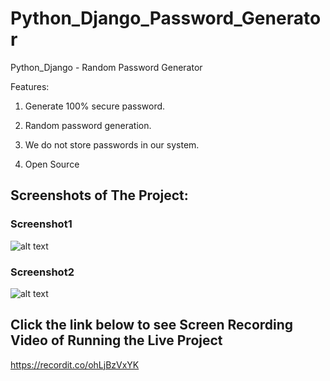 # Python_Django_Password_Generator
Python_Django - Random Password Generator

Features:

1. Generate 100% secure password.

2. Random password generation.

3. We do not store passwords in our system.

4. Open Source

## Screenshots of The Project:
### Screenshot1
![alt text](https://github.com/amark720/Python_Projects/blob/master/Python_Django_Password_Generator/Screenshot1.PNG?raw=true)
### Screenshot2
![alt text](https://github.com/amark720/Python_Projects/blob/master/Python_Django_Password_Generator/Screenshot2.PNG?raw=true)

## Click the link below to see Screen Recording Video of Running the Live Project
https://recordit.co/ohLjBzVxYK
